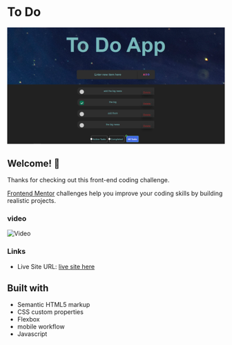 # To Do 

![Design preview for the To Do with loacl Storage app coding challenge](./images/Screenshot%202023-09-28%20160012.png)

## Welcome! 👋

Thanks for checking out this front-end coding challenge.

[Frontend Mentor](https://www.frontendmentor.io) challenges help you improve your coding skills by building realistic projects.
### video
![Video](https://clipchamp.com/watch/vEE8pEDzEyh)
### Links

- Live Site URL: [live site here](https://abdelrhman-abass.github.io/)


## Built with

- Semantic HTML5 markup
- CSS custom properties
- Flexbox
- mobile workflow
- Javascript



